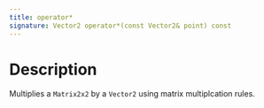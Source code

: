 ```yaml
---
title: operator*
signature: Vector2 operator*(const Vector2& point) const
---
```


# Description
Multiplies a `Matrix2x2` by a `Vector2` using matrix multiplcation rules.
